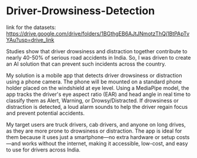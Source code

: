 # Driver-Drowsiness-Detection
link for the datasets:
https://drive.google.com/drive/folders/1BGthgEB6AJtJNmotzThQj1BtPApTvYAu?usp=drive_link

Studies show that driver drowsiness and distraction together contribute to nearly 40-50% of serious road accidents in India. So, I was driven to create an AI solution that can prevent such incidents across the country.

My solution is a mobile app that detects driver drowsiness or distraction using a phone camera. The phone will be mounted on a standard phone holder placed on the windshield at eye level. Using a MediaPipe model, the app tracks the driver's eye aspect ratio (EAR) and head angle in real time to classify them as Alert, Warning, or Drowsy/Distracted. If drowsiness or distraction is detected, a loud alarm sounds to help the driver regain focus and prevent potential accidents.

My target users are truck drivers, cab drivers, and anyone on long drives, as they are more prone to drowsiness or distraction. The app is ideal for them because it uses just a smartphone—no extra hardware or setup costs—and works without the internet, making it accessible, low-cost, and easy to use for drivers across India.
